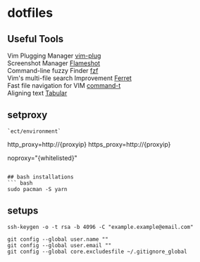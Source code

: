 # dotfiles

## Useful Tools

Vim Plugging Manager [vim-plug](https://github.com/junegunn/vim-plug)  
Screenshot Manager [Flameshot](https://github.com/lupoDharkael/flameshot)  
Command-line fuzzy Finder [fzf](https://github.com/junegunn/fzf)  
Vim's multi-file search Improvement [Ferret](https://github.com/wincent/ferret)  
Fast file navigation for VIM [command-t](https://github.com/wincent/command-t)  
Aligning text [Tabular](http://vimcasts.org/episodes/aligning-text-with-tabular-vim/)  


## setproxy
```
`ect/environment`  
```
http_proxy=http://{proxyip}
https_proxy=http://{proxyip}

noproxy="{whitelisted}"
```

## bash installations
``` bash
sudo pacman -S yarn
```

## setups
```
ssh-keygen -o -t rsa -b 4096 -C "example.example@email.com"

git config --global user.name ""
git config --global user.email ""
git config --global core.excludesfile ~/.gitignore_global
```
